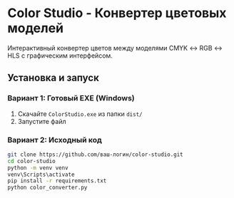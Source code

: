 # Color Studio - Конвертер цветовых моделей

Интерактивный конвертер цветов между моделями CMYK ↔ RGB ↔ HLS с графическим интерфейсом.

## Установка и запуск

### Вариант 1: Готовый EXE (Windows)
1. Скачайте `ColorStudio.exe` из папки `dist/`
2. Запустите файл

### Вариант 2: Исходный код
```bash
git clone https://github.com/ваш-логин/color-studio.git
cd color-studio
python -m venv venv
venv\Scripts\activate
pip install -r requirements.txt
python color_converter.py